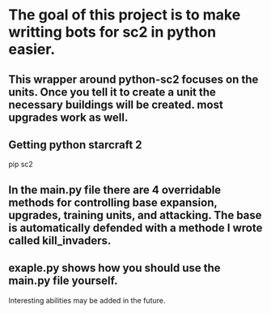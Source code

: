 # The goal of this project is to make writting bots for sc2 in python easier.

## This wrapper around **python-sc2** focuses on the units. Once you tell it to create a unit the necessary buildings will be created. most upgrades work as well.

## Getting python starcraft 2 
pip sc2 

## In the main.py file there are 4 overridable methods for controlling base expansion, upgrades, training units, and attacking. The base is automatically defended with a methode I wrote called kill_invaders.

## exaple.py shows how you should use the main.py file yourself.

Interesting abilities may be added in the future.
